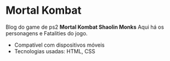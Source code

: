 # Mortal Kombat

Blog do game de ps2 <b>Mortal Kombat Shaolin Monks</b>
Aqui há os personagens e Fatalities do jogo.

- Compatível com dispositivos móveis
- Tecnologias usadas: HTML, CSS
